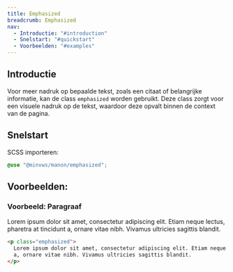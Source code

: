 ```yaml
---
title: Emphasized
breadcrumb: Emphasized
nav:
  - Introductie: "#introduction"
  - Snelstart: "#quickstart"
  - Voorbeelden: "#examples"
---
```


<h2 id="introduction">Introductie</h2>

Voor meer nadruk op bepaalde tekst, zoals een citaat of belangrijke informatie,
kan de class `emphasized` worden gebruikt. Deze class zorgt voor een visuele
nadruk op de tekst, waardoor deze opvalt binnen de context van de pagina.

<h2 id="quickstart">Snelstart</h2>

SCSS importeren:

```scss
@use "@minvws/manon/emphasized";
```

<h2 id="examples">Voorbeelden:</h2>

### Voorbeeld: Paragraaf

<p class="emphasized">
  Lorem ipsum dolor sit amet, consectetur adipiscing elit. Etiam neque lectus, pharetra at
  tincidunt a, ornare vitae nibh. Vivamus ultricies sagittis blandit.
</p>

```html
<p class="emphasized">
  Lorem ipsum dolor sit amet, consectetur adipiscing elit. Etiam neque lectus, pharetra at tincidunt
  a, ornare vitae nibh. Vivamus ultricies sagittis blandit.
</p>
```
